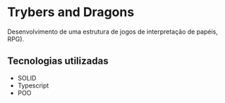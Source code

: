 # Trybers and Dragons

Desenvolvimento de uma estrutura de jogos de interpretação de papéis, RPG).

## Tecnologias utilizadas
- SOLID
- Typescript
- POO
